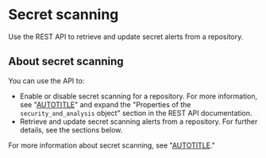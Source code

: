 # Secret scanning

Use the REST API to retrieve and update secret alerts from a repository.

## About secret scanning

You can use the API to:

- Enable or disable secret scanning for a repository. For more information, see "[AUTOTITLE](/rest/repos/repos#update-a-repository)" and expand the "Properties of the `security_and_analysis` object" section in the REST API documentation.
- Retrieve and update secret scanning alerts from a repository. For further details, see the sections below.

For more information about secret scanning, see "[AUTOTITLE](/code-security/secret-scanning/about-secret-scanning)."
